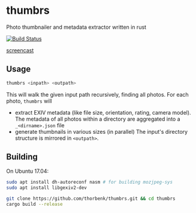 # thumbrs

Photo thumbnailer and metadata extractor written in rust

[![Build Status](https://travis-ci.org/thorbenk/thumbrs.svg?branch=master)](https://travis-ci.org/thorbenk/thumbrs)

[screencast](https://raw.githubusercontent.com/thorbenk/thumbrs/master/thumbrs.gif)

## Usage

```bash
thumbrs <inpath> <outpath>
```

This will walk the given input path recursively, finding all photos. For each
photo, `thumbrs` will
- extract EXIV metadata (like file size, orientation,
  rating, camera model). The metadata of all photos within a directory are
  aggregated into a `_<dirname>.json` file
- generate thumbnails in various sizes (in parallel)
The input's directory structure is mirrored in `<outpath>`.

## Building

On Ubuntu 17.04:

```bash
sudo apt install dh-autoreconf nasm # for building mozjpeg-sys
sudo apt install libgexiv2-dev

git clone https://github.com/thorbenk/thumbrs.git && cd thumbrs
cargo build --release

